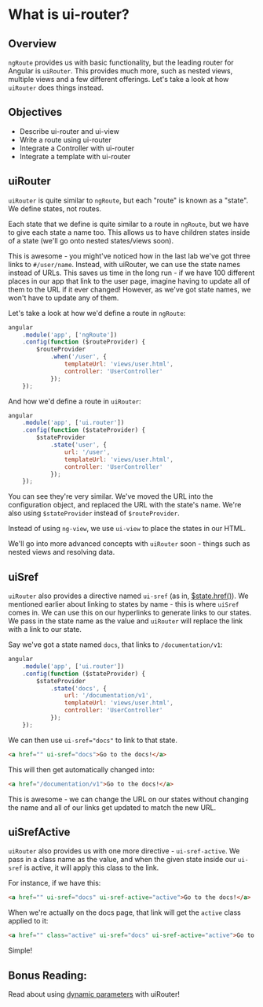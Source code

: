 # What is ui-router?

## Overview

`ngRoute` provides us with basic functionality, but the leading router for Angular is `uiRouter`. This provides much more, such as nested views, multiple views and a few different offerings. Let's take a look at how `uiRouter` does things instead.

## Objectives

- Describe ui-router and ui-view
- Write a route using ui-router
- Integrate a Controller with ui-router
- Integrate a template with ui-router

## uiRouter

`uiRouter` is quite similar to `ngRoute`, but each "route" is known as a "state". We define states, not routes.

Each state that we define is quite similar to a route in `ngRoute`, but we have to give each state a name too. This allows us to have children states inside of a state (we'll go onto nested states/views soon).

This is awesome - you might've noticed how in the last lab we've got three links to `#/user/name`. Instead, with uiRouter, we can use the state names instead of URLs. This saves us time in the long run - if we have 100 different places in our app that link to the user page, imagine having to update all of them to the URL if it ever changed! However, as we've got state names, we won't have to update any of them.

Let's take a look at how we'd define a route in `ngRoute`:

```js
angular
	.module('app', ['ngRoute'])
	.config(function ($routeProvider) {
		$routeProvider
			.when('/user', {
				templateUrl: 'views/user.html',
				controller: 'UserController'
			});
	});
```

And how we'd define a route in `uiRouter`:

```js
angular
	.module('app', ['ui.router'])
	.config(function ($stateProvider) {
		$stateProvider
			.state('user', {
				url: '/user',
				templateUrl: 'views/user.html',
				controller: 'UserController'
			});
	});
```

You can see they're very similar. We've moved the URL into the configuration object, and replaced the URL with the state's name. We're also using `$stateProvider` instead of `$routeProvider`.

Instead of using `ng-view`, we use `ui-view` to place the states in our HTML.

We'll go into more advanced concepts with `uiRouter` soon - things such as nested views and resolving data.

## uiSref

`uiRouter` also provides a directive named `ui-sref` (as in, [$state.href()](http://angular-ui.github.io/ui-router/site/#/api/ui.router.state.directive:ui-sref)). We mentioned earlier about linking to states by name - this is where `uiSref` comes in. We can use this on our hyperlinks to generate links to our states. We pass in the state name as the value and `uiRouter` will replace the link with a link to our state.

Say we've got a state named `docs`, that links to `/documentation/v1`:

```js
angular
	.module('app', ['ui.router'])
	.config(function ($stateProvider) {
		$stateProvider
			.state('docs', {
				url: '/documentation/v1',
				templateUrl: 'views/user.html',
				controller: 'UserController'
			});
	});
```

We can then use `ui-sref="docs"` to link to that state.

```html
<a href="" ui-sref="docs">Go to the docs!</a>
```

This will then get automatically changed into:

```html
<a href="/documentation/v1">Go to the docs!</a>
```

This is awesome - we can change the URL on our states without changing the name and all of our links get updated to match the new URL.

## uiSrefActive

`uiRouter` also provides us with one more directive - `ui-sref-active`. We pass in a class name as the value, and when the given state inside our `ui-sref` is active, it will apply this class to the link.

For instance, if we have this:

```html
<a href="" ui-sref="docs" ui-sref-active="active">Go to the docs!</a>
```

When we're actually on the docs page, that link will get the `active` class applied to it:

```html
<a href="" class="active" ui-sref="docs" ui-sref-active="active">Go to the docs!</a>
```

Simple!

## Bonus Reading:
Read about using <a href="https://scotch.io/tutorials/3-simple-tips-for-using-ui-router" target="_blank">dynamic parameters</a> with uiRouter!
